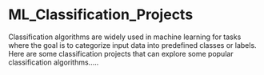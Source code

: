 # ML_Classification_Projects
Classification algorithms are widely used in machine learning for tasks where the goal is to categorize input data into predefined classes or labels.
Here are some classification projects that can explore some popular classification algorithms.....
